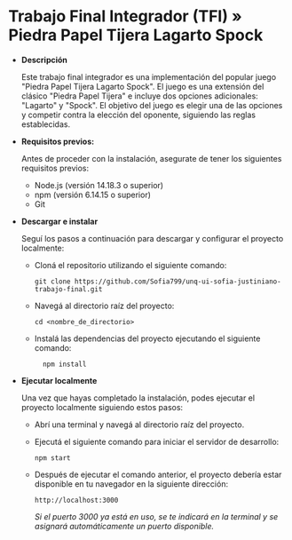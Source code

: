 # Trabajo Final Integrador (TFI) » Piedra Papel Tijera Lagarto Spock

* **Descripción**

    Este trabajo final integrador es una implementación del popular juego "Piedra Papel Tijera Lagarto Spock". El juego es una extensión del clásico "Piedra Papel Tijera" e incluye dos opciones adicionales: "Lagarto" y "Spock". El objetivo del juego es elegir una de las opciones y competir contra la elección del oponente, siguiendo las reglas establecidas.

* **Requisitos previos:**

    Antes de proceder con la instalación, asegurate de tener los siguientes requisitos previos:
        
    *   Node.js (versión 14.18.3 o superior)
    *   npm (versión 6.14.15 o superior) 
    *   Git

* **Descargar e instalar**

    Seguí los pasos a continuación para descargar y configurar el proyecto localmente:

    *   Cloná el repositorio utilizando el siguiente comando:

            git clone https://github.com/Sofia799/unq-ui-sofia-justiniano-trabajo-final.git

    *   Navegá al directorio raíz del proyecto:

            cd <nombre_de_directorio>

    * Instalá las dependencias del proyecto ejecutando el siguiente comando:

            npm install

* **Ejecutar localmente**

    Una vez que hayas completado la instalación, podes ejecutar el proyecto localmente siguiendo estos pasos:

    *   Abrí una terminal y navegá al directorio raíz del proyecto.

    *   Ejecutá el siguiente comando para iniciar el servidor de desarrollo:
    
            npm start

    *   Después de ejecutar el comando anterior, el proyecto debería estar disponible en tu navegador en la siguiente dirección:

        `http://localhost:3000`
    
        *Si el puerto 3000 ya está en uso, se te indicará en la terminal y se asignará automáticamente un puerto disponible.*

    

